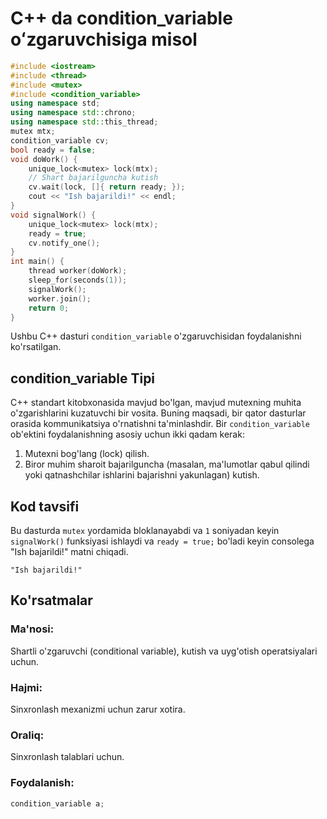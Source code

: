 # C++ da condition_variable oʻzgaruvchisiga misol
```cpp
#include <iostream>
#include <thread>
#include <mutex>
#include <condition_variable>
using namespace std;
using namespace std::chrono;
using namespace std::this_thread;
mutex mtx;
condition_variable cv;
bool ready = false;
void doWork() {
    unique_lock<mutex> lock(mtx);
    // Shart bajarilguncha kutish
    cv.wait(lock, []{ return ready; });
    cout << "Ish bajarildi!" << endl;
}
void signalWork() {
    unique_lock<mutex> lock(mtx);
    ready = true;
    cv.notify_one();
}
int main() {
    thread worker(doWork);
    sleep_for(seconds(1));
    signalWork();
    worker.join();
    return 0;
}
```
Ushbu C++ dasturi `condition_variable` o'zgaruvchisidan foydalanishni ko'rsatilgan.
## condition_variable Tipi
C++ standart kitobxonasida mavjud bo'lgan, mavjud mutexning muhita o'zgarishlarini kuzatuvchi bir vosita. 
Buning maqsadi, bir qator dasturlar orasida kommunikatsiya o'rnatishni ta'minlashdir.
Bir `condition_variable` ob'ektini foydalanishning asosiy uchun ikki qadam kerak:
1) Mutexni bog'lang (lock) qilish.
2) Biror muhim sharoit bajarilguncha (masalan, ma'lumotlar qabul qilindi yoki qatnashchilar ishlarini bajarishni yakunlagan) kutish.
## Kod tavsifi
Bu dasturda `mutex` yordamida bloklanayabdi va `1` soniyadan keyin `signalWork()` funksiyasi ishlaydi va `ready = true;` bo'ladi keyin consolega "Ish bajarildi!" matni chiqadi.
```console
"Ish bajarildi!"
```
## Ko'rsatmalar
### Ma'nosi:
Shartli o'zgaruvchi (conditional variable), kutish va uyg'otish operatsiyalari uchun.
### Hajmi:
Sinxronlash mexanizmi uchun zarur xotira.
### Oraliq:
Sinxronlash talablari uchun.
### Foydalanish:
```cpp
condition_variable a;
```
